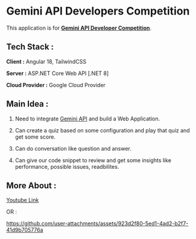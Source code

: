 # Gemini API Developers Competition
This application is for [**Gemini API Developer Competition**](https://ai.google.dev/competition).

## Tech Stack :

**Client :** Angular 18, TailwindCSS

**Server :** ASP.NET Core Web API [.NET 8]

**Cloud Provider :** Google Cloud Provider

## Main Idea :

1. Need to integrate [Gemini API](https://ai.google.dev/gemini-api) and build a Web Application.

2. Can create a quiz based on some configuration and play that quiz and get some score.

3. Can do conversation like question and answer.

4. Can give our code snippet to review and get some insights like performance, possible issues, readbilites.

## More About :

[Youtube Link](https://youtu.be/64ymYHR1cpw)

OR :

https://github.com/user-attachments/assets/923d2f80-5ed1-4ad2-b2f7-41d9b705776a

